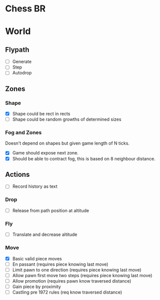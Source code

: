 # Chess BR

# World

## Flypath

- [ ] Generate
- [ ] Step
- [ ] Autodrop

## Zones

### Shape
- [x] Shape could be rect in rects
- [ ] Shape could be random growths of determined sizes

### Fog and Zones
Doesn't depend on shapes but given game length of N ticks.

- [x] Game should expose next zone.
- [x] Should be able to contract fog, this is based on 8 neighbour distance.

## Actions

- [ ] Record history as text

### Drop

- [ ] Release from path position at altitude

### Fly

- [ ] Translate and decrease altitude

### Move

- [x] Basic valid piece moves
- [ ] En passant (requires piece knowing last move)
- [ ] Limit pawn to one direction (requires piece knowing last move)
- [ ] Allow pawn first move two steps (requires piece knowing last move)
- [ ] Allow promotion (requires pawn know traversed distance)
- [ ] Gain piece by proximity
- [ ] Castling pre 1972 rules (req know traversed distance)
